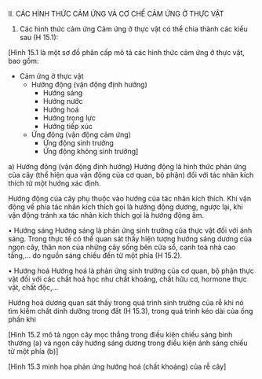II. CÁC HÌNH THỨC CẢM ỨNG VÀ CƠ CHẾ CẢM ỨNG Ở THỰC VẬT

1. Các hình thức cảm ứng
Cảm ứng ở thực vật có thể chia thành các kiểu sau (H 15.1):

[Hình 15.1 là một sơ đồ phân cấp mô tả các hình thức cảm ứng ở thực vật, bao gồm:
- Cảm ứng ở thực vật
  - Hướng động (vận động định hướng)
    - Hướng sáng
    - Hướng nước
    - Hướng hoá
    - Hướng trọng lực
    - Hướng tiếp xúc
  - Ứng động (vận động cảm ứng)
    - Ứng động sinh trưởng
    - Ứng động không sinh trưởng]

a) Hướng động (vận động định hướng)
Hướng động là hình thức phản ứng của cây (thể hiện qua vận động của cơ quan, bộ phận) đối với tác nhân kích thích từ một hướng xác định.

Hướng động của cây phụ thuộc vào hướng của tác nhân kích thích. Khi vận động về phía tác nhân kích thích gọi là hướng động dương, ngược lại, khi vận động tránh xa tác nhân kích thích gọi là hướng động âm.

• Hướng sáng
Hướng sáng là phản ứng sinh trưởng của thực vật đối với ánh sáng. Trong thực tế có thể quan sát thấy hiện tượng hướng sáng dương của ngọn cây, thân non của những cây sống bên cửa sổ, canh toà nhà cao tầng,... do nguồn sáng chiếu đến từ một phía (H 15.2).

• Hướng hoá
Hướng hoá là phản ứng sinh trưởng của cơ quan, bộ phận thực vật đối với các chất hoá học như chất khoáng, chất hữu cơ, hormone thực vật, chất độc,...

Hướng hoá dương quan sát thấy trong quá trình sinh trưởng của rễ khi nó tìm kiếm chất dinh dưỡng trong đất (H 15.3), trong quá trình kéo dài của ống phấn khi

[Hình 15.2 mô tả ngọn cây mọc thẳng trong điều kiện chiếu sáng bình thường (a) và ngọn cây hướng sáng dương trong điều kiện ánh sáng chiếu từ một phía (b)]

[Hình 15.3 minh họa phản ứng hướng hoá (chất khoáng) của rễ cây]
